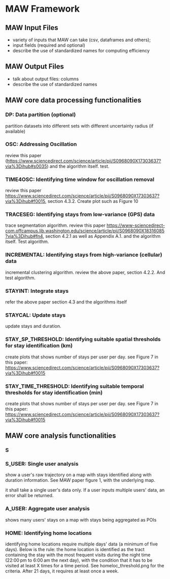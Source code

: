 # MAW Framework

## MAW Input Files

- variety of inputs that MAW can take (csv, dataframes and others);
- input fields (required and optional)
- describe the use of standardized names for computing efficiency

## MAW Output Files

- talk about output files: columns
- describe the use of standardized names

## MAW core data processing functionalities

### DP: Data partition (optional)

partition datasets into different sets with different uncertainty radius (if
available)

### OSC: Addressing Oscillation

review this paper
(https://www.sciencedirect.com/science/article/pii/S0968090X17303637?via%3Dihub#s0035)
and the algorithm itself. test.

### TIME4OSC: Identifying time window for oscillation removal

review this paper
https://www.sciencedirect.com/science/article/pii/S0968090X17303637?via%3Dihub#f0015,
section 4.3.2. Create plot such as Figure 10

### TRACESEG: Identifying stays from low-variance (GPS) data

trace segmentation algorithm. review this paper
https://www-sciencedirect-com.offcampus.lib.washington.edu/science/article/pii/S0968090X18316085?via%3Dihub#fn4,
section 4.2.1 as well as Appendix A.1. and the algorithm itself. Test algorithm.

### INCREMENTAL: Identifying stays from high-variance (cellular) data

incremental clustering algorithm. review the above paper, section 4.2.2. And
test algorithm.

### STAYINT: Integrate stays

refer the above paper section 4.3 and the algorithms itself

### STAYCAL: Update stays

update stays and duration.

### STAY_SP_THRESHOLD: Identifying suitable spatial thresholds for stay identification (km)

create plots that shows number of stays per user per day. see Figure 7 in this
paper:
https://www.sciencedirect.com/science/article/pii/S0968090X17303637?via%3Dihub#f0015

### STAY_TIME_THRESHOLD: Identifying suitable temporal thresholds for stay identification (min)

create plots that shows number of stays per user per day. see Figure 7 in this
paper:
https://www.sciencedirect.com/science/article/pii/S0968090X17303637?via%3Dihub#f0015

## MAW core analysis functionalities

### S

### S_USER: Single user analysis

show a user's raw trajectory on a map with stays identified along with duration
information. See MAW paper figure 1, with the underlying map.

it shall take a single user's data only. If a user inputs multiple users' data,
an error shall be returned.

### A_USER: Aggregate user analysis

shows many users' stays on a map with stays being aggregated as POIs

### HOME: Identifying home locations

identifying home locations require multiple days' data (a minimum of five days).
Below is the rule: the home location is identified as the tract containing the
stay with the most frequent visits during the night time (22:00 pm to 6:00 am
the next day), with the condition that it has to be visited at least X times for
a time period. See homeloc_threshold.png for the criteria. After 21 days, it
requires at least once a week.
